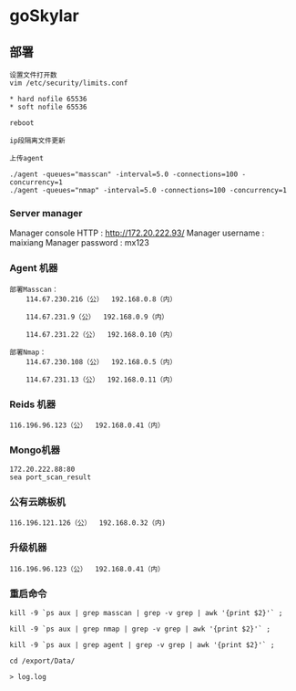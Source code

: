# goSkylar

## 部署

    设置文件打开数
    vim /etc/security/limits.conf

    * hard nofile 65536
    * soft nofile 65536

    reboot

    ip段隔离文件更新

    上传agent

    ./agent -queues="masscan" -interval=5.0 -connections=100 -concurrency=1
    ./agent -queues="nmap" -interval=5.0 -connections=100 -concurrency=1


### Server manager

Manager console HTTP : http://172.20.222.93/
Manager username : maixiang
Manager password : mx123


### Agent 机器

    部署Masscan：
        114.67.230.216（公）  192.168.0.8（内）

        114.67.231.9（公）  192.168.0.9（内）

        114.67.231.22（公）  192.168.0.10（内）

    部署Nmap：
        114.67.230.108（公）  192.168.0.5（内）

        114.67.231.13（公）  192.168.0.11（内）

### Reids 机器

    116.196.96.123（公）  192.168.0.41（内）

### Mongo机器

    172.20.222.88:80
    sea ﻿port_scan_result

### 公有云跳板机

    116.196.121.126（公）  192.168.0.32（内)

### 升级机器

    116.196.96.123（公）  192.168.0.41（内）

### 重启命令

    kill -9 `ps aux | grep masscan | grep -v grep | awk '{print $2}'` ;

    kill -9 `ps aux | grep nmap | grep -v grep | awk '{print $2}'` ;

    kill -9 `ps aux | grep agent | grep -v grep | awk '{print $2}'` ;

    cd /export/Data/

    > log.log


